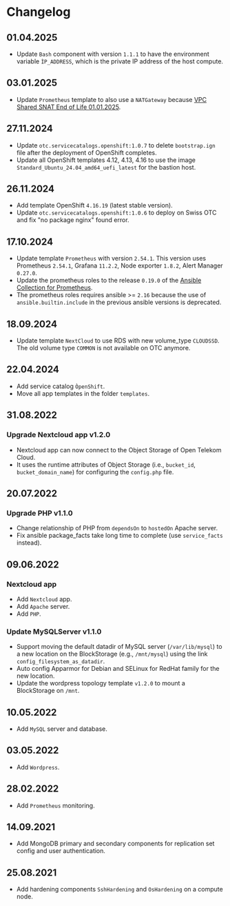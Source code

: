 # Changelog

## 01.04.2025

* Update `Bash` component with version `1.1.1` to have the environment variable `ÌP_ADDRESS`, which is the private IP address of the host compute.

## 03.01.2025

* Update `Prometheus` template to also use a `NATGateway` because [VPC Shared SNAT End of Life 01.01.2025](https://www.open-telekom-cloud.com/en/support/release-notes/vpc-shared-snat-end-of-life-01-01-2025).

## 27.11.2024

* Update `otc.servicecatalogs.openshift:1.0.7` to delete `bootstrap.ign` file after the deployment of OpenShift completes.
* Update all OpenShift templates 4.12, 4.13, 4.16 to use the image `Standard_Ubuntu_24.04_amd64_uefi_latest` for the bastion host.

## 26.11.2024

* Add template OpenShift `4.16.19` (latest stable version).
* Update `otc.servicecatalogs.openshift:1.0.6` to deploy on Swiss OTC and fix "no package nginx" found error.

## 17.10.2024

* Update template `Prometheus` with version `2.54.1`. This version uses Prometheus `2.54.1`, Grafana `11.2.2`, Node exporter `1.8.2`, Alert Manager `0.27.0`.
* Update the prometheus roles to the release `0.19.0` of the [Ansible Collection for Prometheus](https://github.com/prometheus-community/ansible).
* The prometheus roles requires ansible >= `2.16` because the use of `ansible.builtin.include` in the previous ansible versions is deprecated.

## 18.09.2024

* Update template `NextCloud` to use RDS with new volume_type `CLOUDSSD`. The old volume type `COMMON` is not available on OTC anymore.

## 22.04.2024

* Add service catalog `ÒpenShift`.
* Move all app templates in the folder `templates`.

## 31.08.2022

### Upgrade Nextcloud app v1.2.0

* Nextcloud app can now connect to the Object Storage of Open Telekom Cloud.
* It uses the runtime attributes of Object Storage (i.e., `bucket_id`, `bucket_domain_name`) for configuring the `config.php` file.

## 20.07.2022

### Upgrade PHP v1.1.0

* Change relationship of PHP from `dependsOn` to `hostedOn` Apache server.
* Fix ansible package_facts take long time to complete (use `service_facts` instead).

## 09.06.2022

### Nextcloud app

* Add `Nextcloud` app.
* Add `Apache` server.
* Add `PHP`.

### Update MySQLServer v1.1.0

* Support moving the default datadir of MySQL server (`/var/lib/mysql`) to a new location on the BlockStorage (e.g., `/mnt/mysql`) using the link `config_filesystem_as_datadir`.
* Auto config Apparmor for Debian and SELinux for RedHat family for the new location.
* Update the wordpress topology template `v1.2.0` to mount a BlockStorage on `/mnt`.

## 10.05.2022

* Add `MySQL` server and database.

## 03.05.2022

* Add `Wordpress`.

## 28.02.2022

* Add `Prometheus` monitoring.

## 14.09.2021

* Add MongoDB primary and secondary components for replication set config and user authentication.

## 25.08.2021

* Add hardening components `SshHardening` and `OsHardening` on a compute node.
